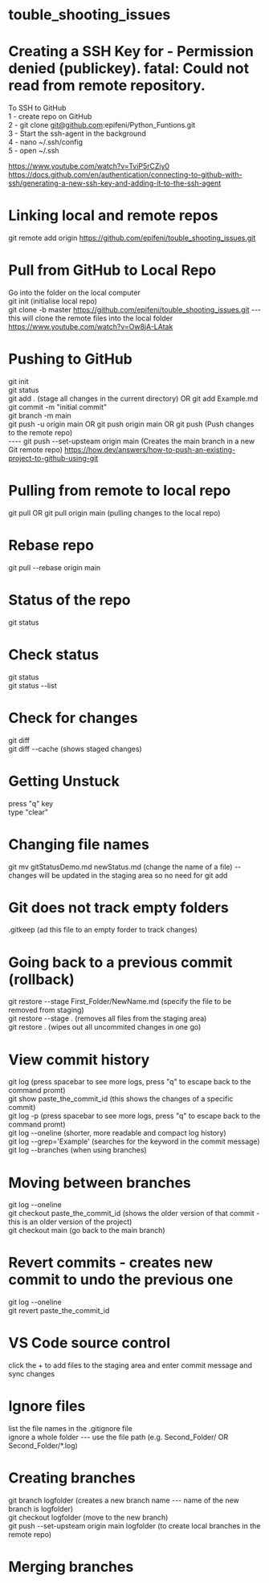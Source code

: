 # touble_shooting_issues

# Creating a SSH Key for -  Permission denied (publickey). fatal: Could not read from remote repository. <br />

To SSH to GitHub  <br />
1 - create repo on GitHub  <br />
2 - git clone git@github.com:epifeni/Python_Funtions.git  <br />
3 - Start the ssh-agent in the background  <br />
4 - nano ~/.ssh/config  <br />
5 - open ~/.ssh  <br />

https://www.youtube.com/watch?v=TviP5rCZiy0  <br />
https://docs.github.com/en/authentication/connecting-to-github-with-ssh/generating-a-new-ssh-key-and-adding-it-to-the-ssh-agent  <br />

# Linking local and remote repos  <br />
git remote add origin https://github.com/epifeni/touble_shooting_issues.git  <br />

# Pull from GitHub to Local Repo  <br />
Go into the folder on the local computer  <br />
git init  (initialise local repo) <br />
git clone -b master https://github.com/epifeni/touble_shooting_issues.git --- this will clone the remote files into the local folder  <br />
https://www.youtube.com/watch?v=Ow8jA-LAtak  <br />

# Pushing to GitHub  <br />
git init  <br />
git status  <br />
git add . (stage all changes in the current directory) OR git add Example.md <br />
git commit -m "initial commit"  <br />
git branch -m main  <br />
git push -u origin main  OR git push origin main OR git push (Push changes to the remote repo)  <br />
---- git push --set-upsteam origin main  (Creates the main branch in a new Git remote repo)
https://how.dev/answers/how-to-push-an-existing-project-to-github-using-git  <br />

# Pulling from remote to local repo <br />
git pull  OR git pull origin main  (pulling changes to the local repo) <br />

# Rebase repo <br />
git pull --rebase origin main <br />

# Status of the repo  <br />
git status<br />

# Check status<br />
git status<br />
git status --list<br />

# Check for changes<br />
git diff<br />
git diff --cache (shows staged changes)<br />

# Getting Unstuck<br />
press "q" key<br />
type "clear"<br />

# Changing file names<br />
git mv gitStatusDemo.md newStatus.md (change the name of a file) -- changes will be updated in the staging area so no need for git add <br />

# Git does not track empty folders<br />
.gitkeep (ad this file to an empty forder to track changes) <br />

# Going back to a previous commit (rollback) <br />
git restore --stage First_Folder/NewName.md (specify the file to be removed from staging)<br />
git restore --stage . (removes all files from the staging area)<br />
git restore . (wipes out all uncommited changes in one go)<br />

# View commit history<br />
git log (press spacebar to see more logs, press "q" to escape back to the command promt)<br />
git show paste_the_commit_id (this shows the changes of a specific commit)<br />
git log -p (press spacebar to see more logs, press "q" to escape back to the command promt)<br />
git log --oneline (shorter, more readable and compact log history)<br />
git log --grep='Example' (searches for the keyword in the commit message)<br />
git log --branches (when using branches)<br />

# Moving between branches <br />
git log --oneline<br />
git checkout paste_the_commit_id (shows the older version of that commit - this is an older version of the project)<br />
git checkout main (go back to the main branch)<br />

# Revert commits - creates new commit to undo the previous one<br />
git log --oneline<br />
git revert paste_the_commit_id<br />

# VS Code source control<br />
click the + to add files to the staging area and enter commit message and sync changes<br />

# Ignore files<br />
list the file names in the .gitignore file<br />
ignore a whole folder --- use the file path (e.g. Second_Folder/ OR Second_Folder/*.log)<br />


# Creating branches<br />
git branch logfolder (creates a new branch name --- name of the new branch is logfolder)<br />
git checkout logfolder (move to the new branch)<br />
git push --set-upsteam origin main logfolder (to create local branches in the remote repo)<br />

# Merging branches<br />

